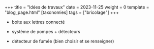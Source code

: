 +++
title = "Idées de travaux"
date = 2023-11-25
weight = 0
template = "blog_page.html"
[taxonomies]
tags = ["bricolage"]
+++

- boite aux lettres connecté

- système de pompes + détecteurs

- détecteur de fumée (bien choisir et se renseigner)

